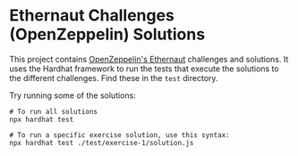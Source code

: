 # Ethernaut Challenges (OpenZeppelin) Solutions

This project contains [OpenZeppelin's Ethernaut](https://ethernaut.openzeppelin.com/) challenges and solutions. It uses the Hardhat framework to run the tests that execute the solutions to the different challenges. Find these in the `test` directory.

Try running some of the solutions:

```shell
# To run all solutions
npx hardhat test

# To run a specific exercise solution, use this syntax:
npx hardhat test ./test/exercise-1/solution.js
```
